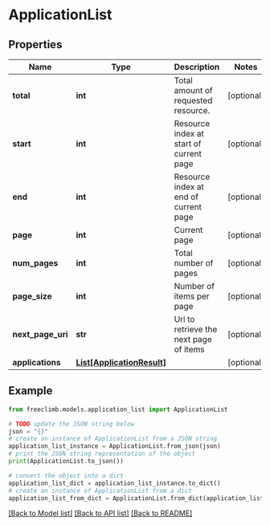 # ApplicationList


## Properties

Name | Type | Description | Notes
------------ | ------------- | ------------- | -------------
**total** | **int** | Total amount of requested resource. | [optional] 
**start** | **int** | Resource index at start of current page | [optional] 
**end** | **int** | Resource index at end of current page | [optional] 
**page** | **int** | Current page | [optional] 
**num_pages** | **int** | Total number of pages | [optional] 
**page_size** | **int** | Number of items per page | [optional] 
**next_page_uri** | **str** | Uri to retrieve the next page of items | [optional] 
**applications** | [**List[ApplicationResult]**](ApplicationResult.md) |  | [optional] 

## Example

```python
from freeclimb.models.application_list import ApplicationList

# TODO update the JSON string below
json = "{}"
# create an instance of ApplicationList from a JSON string
application_list_instance = ApplicationList.from_json(json)
# print the JSON string representation of the object
print(ApplicationList.to_json())

# convert the object into a dict
application_list_dict = application_list_instance.to_dict()
# create an instance of ApplicationList from a dict
application_list_from_dict = ApplicationList.from_dict(application_list_dict)
```
[[Back to Model list]](../README.md#documentation-for-models) [[Back to API list]](../README.md#documentation-for-api-endpoints) [[Back to README]](../README.md)


